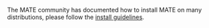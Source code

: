 <!--
.. link:
.. description:
.. tags: 
.. date: 2012-04-17 06:32:31
.. title: Install
.. slug: install
-->

The MATE community has documented how to install MATE on many distributions,
please follow the [install guidelines](https://mate-desktop.github.io/mate-wiki/#!pages/download.md).  
